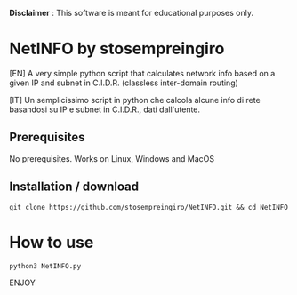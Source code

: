 
**Disclaimer** : This software is meant for educational purposes only.
# NetINFO by stosempreingiro

[EN] A very simple python script that calculates network info based on a given IP and subnet in C.I.D.R. (classless inter-domain routing)

[IT] Un semplicissimo script in python che calcola alcune info di rete basandosi su IP e subnet in C.I.D.R., dati dall'utente.


## Prerequisites

No prerequisites. Works on Linux, Windows and MacOS

## Installation / download

```
git clone https://github.com/stosempreingiro/NetINFO.git && cd NetINFO
```


# How to use
```
python3 NetINFO.py
```
ENJOY

